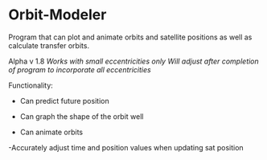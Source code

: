 # Orbit-Modeler
Program that can plot and animate orbits and satellite positions as well as calculate transfer orbits.

Alpha v 1.8
*Works with small eccentricities only*
*Will adjust after completion of program to incorporate all eccentricities*

Functionality:
- Can predict future position

- Can graph the shape of the orbit well

- Can animate orbits

-Accurately adjust time and position values when updating sat position
